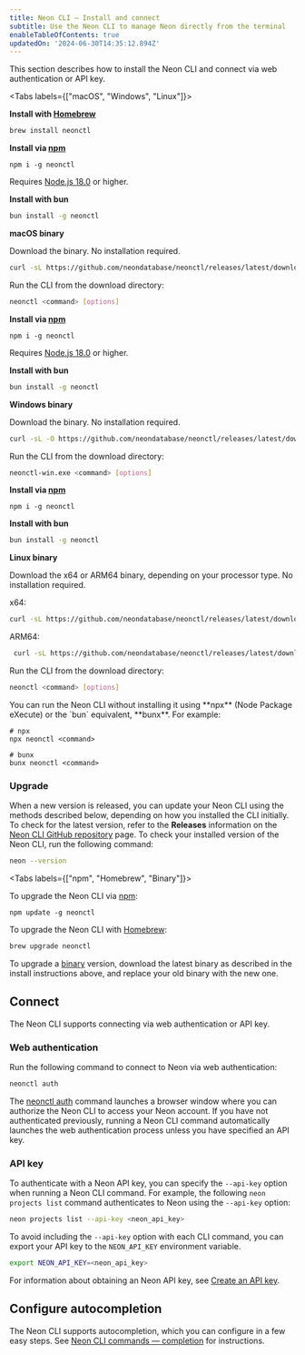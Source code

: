 ```yaml
---
title: Neon CLI — Install and connect
subtitle: Use the Neon CLI to manage Neon directly from the terminal
enableTableOfContents: true
updatedOn: '2024-06-30T14:35:12.894Z'
---
```


This section describes how to install the Neon CLI and connect via web authentication or API key.

<Tabs labels={["macOS", "Windows", "Linux"]}>

<TabItem>

**Install with [Homebrew](https://formulae.brew.sh/formula/neonctl)**

```bash
brew install neonctl
```

**Install via [npm](https://www.npmjs.com/package/neonctl)**

```shell
npm i -g neonctl
```

Requires [Node.js 18.0](https://nodejs.org/en/download/) or higher.

**Install with bun**

```bash
bun install -g neonctl
```

**macOS binary**

Download the binary. No installation required.

```bash shouldWrap
curl -sL https://github.com/neondatabase/neonctl/releases/latest/download/neonctl-macos -o neonctl
```

Run the CLI from the download directory:

```bash
neonctl <command> [options]
```

</TabItem>

<TabItem>

**Install via [npm](https://www.npmjs.com/package/neonctl)**

```shell
npm i -g neonctl
```

Requires [Node.js 18.0](https://nodejs.org/en/download/) or higher.

**Install with bun**

```bash
bun install -g neonctl
```

**Windows binary**

Download the binary. No installation required.

```bash shouldWrap
curl -sL -O https://github.com/neondatabase/neonctl/releases/latest/download/neonctl-win.exe
```

Run the CLI from the download directory:

```bash
neonctl-win.exe <command> [options]
```

</TabItem>

<TabItem>

**Install via [npm](https://www.npmjs.com/package/neonctl)**

```shell
npm i -g neonctl
```

**Install with bun**

```bash
bun install -g neonctl
```

**Linux binary**

Download the x64 or ARM64 binary, depending on your processor type. No installation required.

x64:

```bash shouldWrap
curl -sL https://github.com/neondatabase/neonctl/releases/latest/download/neonctl-linux-x64 -o neonctl
```

ARM64:

```bash shouldWrap
 curl -sL https://github.com/neondatabase/neonctl/releases/latest/download/neonctl-linux-arm64 -o neonctl
```

Run the CLI from the download directory:

```bash
neonctl <command> [options]
```

</TabItem>

</Tabs>

<Admonition title="Use the Neon CLI without installing" type="note">
You can run the Neon CLI without installing it using **npx** (Node Package eXecute) or the `bun` equivalent, **bunx**. For example:

```shell
# npx
npx neonctl <command>

# bunx
bunx neonctl <command>
```

</Admonition>

### Upgrade

When a new version is released, you can update your Neon CLI using the methods described below, depending on how you installed the CLI initially. To check for the latest version, refer to the **Releases** information on the [Neon CLI GitHub repository](https://github.com/neondatabase/neonctl) page. To check your installed version of the Neon CLI, run the following command:

```bash
neon --version
```

<Tabs labels={["npm", "Homebrew", "Binary"]}>

<TabItem>

To upgrade the Neon CLI via [npm](https://www.npmjs.com/package/neonctl):

```shell
npm update -g neonctl
```

</TabItem>

<TabItem>

To upgrade the Neon CLI with [Homebrew](https://formulae.brew.sh/formula/neonctl):

```bash
brew upgrade neonctl
```

</TabItem>

<TabItem>

To upgrade a [binary](https://github.com/neondatabase/neonctl/releases) version, download the latest binary as described in the install instructions above, and replace your old binary with the new one.

</TabItem>

</Tabs>

## Connect

The Neon CLI supports connecting via web authentication or API key.

### Web authentication

Run the following command to connect to Neon via web authentication:

```bash
neonctl auth
```

The [neonctl auth](/docs/reference/cli-auth) command launches a browser window where you can authorize the Neon CLI to access your Neon account. If you have not authenticated previously, running a Neon CLI command automatically launches the web authentication process unless you have specified an API key.

### API key

To authenticate with a Neon API key, you can specify the `--api-key` option when running a Neon CLI command. For example, the following `neon projects list` command authenticates to Neon using the `--api-key` option:

```bash
neon projects list --api-key <neon_api_key>
```

To avoid including the `--api-key` option with each CLI command, you can export your API key to the `NEON_API_KEY` environment variable.

```bash
export NEON_API_KEY=<neon_api_key>
```

For information about obtaining an Neon API key, see [Create an API key](/docs/manage/api-keys#create-an-api-key).

## Configure autocompletion

The Neon CLI supports autocompletion, which you can configure in a few easy steps. See [Neon CLI commands — completion](/docs/reference/cli-completion) for instructions.

